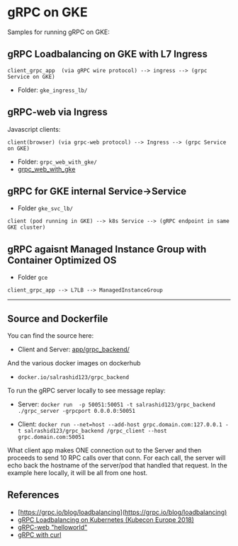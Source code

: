 
# gRPC on GKE


Samples for running gRPC on GKE:


## gRPC Loadbalancing on GKE with L7 Ingress

`client_grpc_app  (via gRPC wire protocol) --> ingress --> (grpc Service on GKE)`

- Folder: `gke_ingress_lb/`

## gRPC-web via Ingress

 Javascript clients:  
     
`client(browser) (via grpc-web protocol) --> Ingress --> (grpc Service on GKE)`
     
 - Folder: `grpc_web_with_gke/`
 - [grpc_web_with_gke](https://github.com/salrashid123/grpc_web_with_gke)

## gRPC for GKE internal Service->Service

- Folder `gke_svc_lb/`
      
`client (pod running in GKE) --> k8s Service --> (gRPC endpoint in same GKE cluster)`


## gRPC agaisnt Managed Instance Group with Container Optimized OS

- Folder `gce`

`client_grpc_app --> L7LB --> ManagedInstanceGroup`

---

## Source and Dockerfile

You can find the source here:

- Client and Server: [app/grpc_backend/](app/grpc_backend)

And the various docker images on dockerhub

- `docker.io/salrashid123/grpc_backend`

To run the gRPC server locally to see message replay:

- Server:
    `docker run  -p 50051:50051 -t salrashid123/grpc_backend ./grpc_server -grpcport 0.0.0.0:50051`

- Client:
    `docker run --net=host --add-host grpc.domain.com:127.0.0.1 -t salrashid123/grpc_backend /grpc_client --host grpc.domain.com:50051`  

What client app makes ONE connection out to the Server and then proceeds to send 10 RPC calls over that conn.  For each call, the server
will echo back the hostname of the server/pod that handled that request.  In the example here locally, it will be all from one host.

## References

 - [https://grpc.io/blog/loadbalancing](https://grpc.io/blog/loadbalancing)
 - [gRPC Loadbalancing on Kubernetes (Kubecon Europe 2018)](https://www.youtube.com/watch?v=F2znfxn_5Hg)
 - [gRPC-web "helloworld"](https://github.com/salrashid123/gcegrpc/tree/master/grpc-web)
 - [gRPC with curl](https://github.com/salrashid123/grpc_curl)
